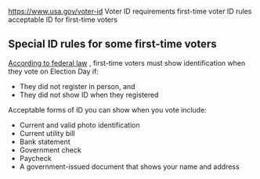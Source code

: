 

https://www.usa.gov/voter-id
Voter ID requirements
first-time voter ID rules
acceptable ID for first-time voters

**Special ID rules for some first-time voters**
-----------------------------------------------

[According to federal law](https://www.eac.gov/about/help_america_vote_act.aspx)
, first-time voters must show identification when they vote on Election Day if:

* They did not register in person, and
* They did not show ID when they registered

Acceptable forms of ID you can show when you vote include:

* Current and valid photo identification
* Current utility bill
* Bank statement
* Government check
* Paycheck
* A government-issued document that shows your name and address
